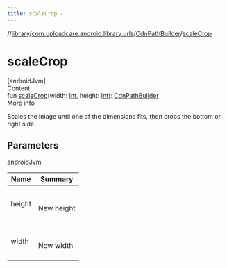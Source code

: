 ```yaml
---
title: scaleCrop -
---
```

//[library](../../index.md)/[com.uploadcare.android.library.urls](../index.md)/[CdnPathBuilder](index.md)/[scaleCrop](scale-crop.md)



# scaleCrop  
[androidJvm]  
Content  
fun [scaleCrop](scale-crop.md)(width: [Int](https://kotlinlang.org/api/latest/jvm/stdlib/kotlin/-int/index.html), height: [Int](https://kotlinlang.org/api/latest/jvm/stdlib/kotlin/-int/index.html)): [CdnPathBuilder](index.md)  
More info  


Scales the image until one of the dimensions fits, then crops the bottom or right side.



## Parameters  
  
androidJvm  
  
|  Name|  Summary| 
|---|---|
| <a name="com.uploadcare.android.library.urls/CdnPathBuilder/scaleCrop/#kotlin.Int#kotlin.Int/PointingToDeclaration/"></a>height| <a name="com.uploadcare.android.library.urls/CdnPathBuilder/scaleCrop/#kotlin.Int#kotlin.Int/PointingToDeclaration/"></a><br><br>New height<br><br>
| <a name="com.uploadcare.android.library.urls/CdnPathBuilder/scaleCrop/#kotlin.Int#kotlin.Int/PointingToDeclaration/"></a>width| <a name="com.uploadcare.android.library.urls/CdnPathBuilder/scaleCrop/#kotlin.Int#kotlin.Int/PointingToDeclaration/"></a><br><br>New width<br><br>
  
  




